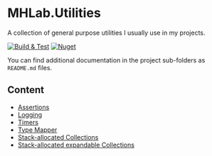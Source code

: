 # MHLab.Utilities

A collection of general purpose utilities I usually use in my projects.

[![Build & Test](https://github.com/manhunterita/MHLab.Utilities/actions/workflows/dotnet-core.yml/badge.svg)](https://github.com/manhunterita/MHLab.Utilities/actions/workflows/dotnet-core.yml)
[![Nuget](https://img.shields.io/nuget/v/MHLab.Utilities)](https://www.nuget.org/packages/MHLab.Utilities/)

You can find additional documentation in the project sub-folders as `README.md` files.

## Content

- [Assertions](https://github.com/manhunterita/MHLab.Utilities/tree/master/MHLab.Utilities/Asserts)
- [Logging](https://github.com/manhunterita/MHLab.Utilities/tree/master/MHLab.Utilities/Logs)
- [Timers](https://github.com/manhunterita/MHLab.Utilities/tree/master/MHLab.Utilities/Timers)
- [Type Mapper](https://github.com/manhunterita/MHLab.Utilities/tree/master/MHLab.Utilities/Types)
- [Stack-allocated Collections](https://github.com/manhunterita/MHLab.Utilities/tree/master/MHLab.Utilities/Collections/Stackonly)
- [Stack-allocated expandable Collections](https://github.com/manhunterita/MHLab.Utilities/tree/master/MHLab.Utilities/Collections/Stackonly/Expandable)